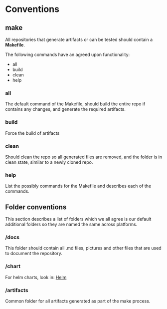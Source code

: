 # Conventions

## make

All repositories that generate artifacts or can be tested
should contain a **Makefile**.

The following commands have an agreed upon functionality:

- all
- build
- clean
- help

### all
The default command of the Makefile, should build the
entire repo if contains any changes, and generate the required artifacts.

### build
Force the build of artifacts 


### clean
Should clean the repo so all generated files are removed,
and the folder is in clean state, similar to a newly cloned
repo.

### help 
List the possibly commands for the Makefile and describes
each of the commands.




## Folder conventions

This section describes a list of folders which we all 
agree is our default additional folders
so they are named the same across platforms.

### /docs

This folder should contain all .md files, pictures
and other files that are used to document the repository.

### /chart

For helm charts, look in: [Helm](../helm/index.md)

### /artifacts

Common folder for all artifacts generated as part of the make process.
